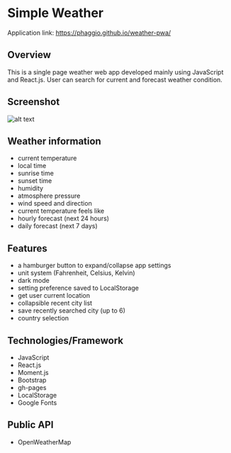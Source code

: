 # Simple Weather

Application link: https://phaggio.github.io/weather-pwa/

## Overview
This is a single page weather web app developed mainly using JavaScript and React.js.
User can search for current and forecast weather condition.

## Screenshot
![alt text][logo]

[logo]:https://raw.githubusercontent.com/phaggio/weather-pwa/master/screenshot/weather-pwa-screenshot.png

## Weather information
* current temperature
* local time
* sunrise time
* sunset time
* humidity
* atmosphere pressure
* wind speed and direction
* current temperature feels like
* hourly forecast (next 24 hours)
* daily forecast (next 7 days)

## Features
* a hamburger button to expand/collapse app settings
* unit system (Fahrenheit, Celsius, Kelvin)
* dark mode
* setting preference saved to LocalStorage
* get user current location
* collapsible recent city list
* save recently searched city (up to 6)
* country selection

## Technologies/Framework
* JavaScript
* React.js
* Moment.js
* Bootstrap
* gh-pages
* LocalStorage
* Google Fonts

## Public API
* OpenWeatherMap
